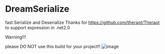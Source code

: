 # DreamSerialize
fast Serialize and Deserialize
Thanks for  https://github.com/theraot/Theraot  to support expression in .net2.0

Warning!!!

please DO NOT use this build for your project!!
![image](https://github.com/pk27602017/DreamSerialize/edit/master/Image/Img.png)

